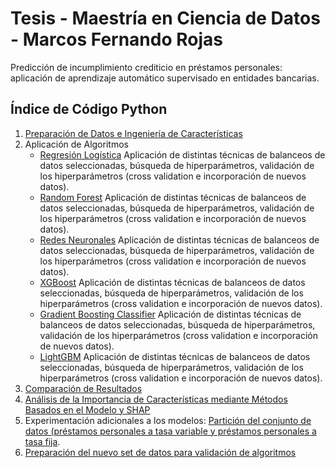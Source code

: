 # Tesis - Maestría en Ciencia de Datos - Marcos Fernando Rojas

Predicción de incumplimiento crediticio en préstamos personales: aplicación de aprendizaje automático supervisado en entidades bancarias.


## Índice de Código Python

1. [Preparación de Datos e Ingeniería de Características](./1.%20Tesis%20Maestría%20de%20Ciencia%20de%20Datos%20-%20Preparación%20de%20los%20datos.ipynb)
2. Aplicación de Algoritmos
   - [Regresión Logística](./2.1.%20Tesis%20Maestría%20de%20Ciencia%20de%20Datos%20-%20Regresión%20Logística.ipynb) Aplicación de distintas técnicas de balanceos de datos seleccionadas, búsqueda de hiperparámetros, validación de los hiperparámetros (cross validation e incorporación de nuevos datos).
   - [Random Forest](./2.2.%20Tesis%20Maestría%20de%20Ciencia%20de%20Datos%20-%20Random%20Forest.ipynb) Aplicación de distintas técnicas de balanceos de datos seleccionadas, búsqueda de hiperparámetros, validación de los hiperparámetros (cross validation e incorporación de nuevos datos).
   - [Redes Neuronales](./2.3.%20Tesis%20Maestría%20de%20Ciencia%20de%20Datos%20-%20Redes%20Neuronales.ipynb.ipynb) Aplicación de distintas técnicas de balanceos de datos seleccionadas, búsqueda de hiperparámetros, validación de los hiperparámetros (cross validation e incorporación de nuevos datos).
   - [XGBoost](./2.4.%20Tesis%20Maestría%20de%20Ciencia%20de%20Datos%20-%20XGBoost.ipynb) Aplicación de distintas técnicas de balanceos de datos seleccionadas, búsqueda de hiperparámetros, validación de los hiperparámetros (cross validation e incorporación de nuevos datos).
   - [Gradient Boosting Classifier](./2.5.%20Tesis%20Maestría%20de%20Ciencia%20de%20Datos%20-%20Gradient%20Boosting%20Classifier.ipynb) Aplicación de distintas técnicas de balanceos de datos seleccionadas, búsqueda de hiperparámetros, validación de los hiperparámetros (cross validation e incorporación de nuevos datos).
   - [LightGBM](./2.6.%20Tesis%20Maestría%20de%20Ciencia%20de%20Datos%20-%20LightGBM.ipynb) Aplicación de distintas técnicas de balanceos de datos seleccionadas, búsqueda de hiperparámetros, validación de los hiperparámetros (cross validation e incorporación de nuevos datos).
3. [Comparación de Resultados](./3.%20Tesis%20Maestría%20de%20Ciencia%20de%20Datos%20-%20Comparación%20de%20Resultados.ipynb)
4. [Análisis de la Importancia de Características mediante Métodos Basados en el Modelo y SHAP](./4.%20Tesis%20Maestría%20de%20Ciencia%20de%20Datos%20-%20Análisis%20de%20la%20Importancia%20de%20Características%20mediante%20Métodos%20Basados%20en%20el%20Modelo%20y%20SHAP.ipynb)
5. Experimentación adicionales a los modelos: [Partición del conjunto de datos (préstamos personales a tasa variable y préstamos personales a tasa fija](./5.1.%20Tesis%20Maestría%20de%20Ciencia%20de%20Datos%20-%20Partición%20del%20conjunto%20de%20datos%20(préstamos%20personales%20a%20tasa%20variable%20y%20préstamos%20personales%20a%20tasa%20fija).ipynb).
6. [Preparación del nuevo set de datos para validación de algoritmos](./7.%20Tesis%20Maestría%20de%20Ciencia%20de%20Datos%20-%20Preparación%20del%20nuevo%20set%20de%20datos%20para%20validación%20de%20los%20algoritmos.ipynb)
